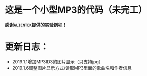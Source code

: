 # 这是一个小型MP3的代码（未完工）  
**感谢`ALIENTEK`提供的实验例程！**  
# 更新日志：  
+ 2019.1.1增加MP3ID3的图片显示（只支持jpg）  
+ 2019.1.6调整图片显示方式/读取MP3里面的歌曲名和作者信息  
